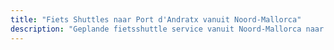 ```yaml
---
title: "Fiets Shuttles naar Port d'Andratx vanuit Noord-Mallorca"
description: "Geplande fietsshuttle service vanuit Noord-Mallorca naar Port d'Andratx. Rijd één kant, shuttle terug."
---
```


<!-- Content will be added later -->
